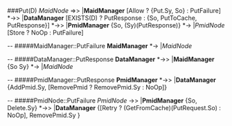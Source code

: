 ###Put(D)
_MaidNode_ =>> |__MaidManager__ [Allow ? {Put.Sy, So} : PutFailure]  *->> |__DataManager__  [EXISTS(D) ? PutResponse : {So, PutToCache, PutResponse}] *->> |__PmidManager__ {So, (Sy)(PutResponse)} *-> |_PmidNode_ [Store ? NoOp : PutFailure]

--
#####MaidManager::PutFailure
__MaidManager__ *-> |_MaidNode_ 

--
#####DataManager::PutResponse
__DataManager__ *->> |__MaidManager__ {So Sy} *-> |_MaidNode_

--
#####PmidManager::PutResponse
__PmidManager__ *->> |__DataManager__ {AddPmid.Sy, [RemovePmid ? RemovePmid.Sy : NoOp]}

--
#####PmidNode::PutFailure
_PmidNode_ ->> |__PmidManager__ {So, Delete.Sy} *->> |__DataManager__ {[Retry ? (GetFromCache)(PutRequest.So) : NoOp], RemovePmid.Sy } 

